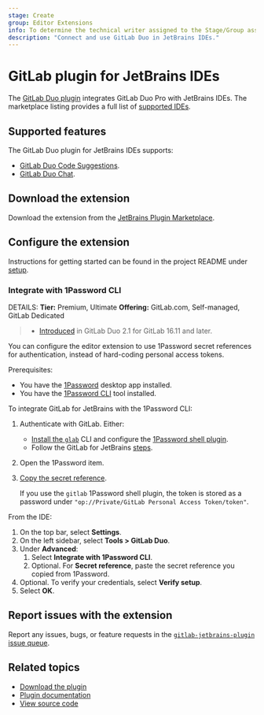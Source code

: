 ```yaml
---
stage: Create
group: Editor Extensions
info: To determine the technical writer assigned to the Stage/Group associated with this page, see https://handbook.gitlab.com/handbook/product/ux/technical-writing/#assignments
description: "Connect and use GitLab Duo in JetBrains IDEs."
---
```


# GitLab plugin for JetBrains IDEs

The [GitLab Duo plugin](https://plugins.jetbrains.com/plugin/22325-gitlab-duo) integrates GitLab Duo Pro with JetBrains IDEs. The marketplace listing provides a full list of [supported IDEs](https://plugins.jetbrains.com/plugin/22325-gitlab-duo/versions).

## Supported features

The GitLab Duo plugin for JetBrains IDEs supports:

- [GitLab Duo Code Suggestions](../../user/project/repository/code_suggestions/index.md).
- [GitLab Duo Chat](../../user/gitlab_duo_chat.md).

## Download the extension

Download the extension from the [JetBrains Plugin Marketplace](https://plugins.jetbrains.com/plugin/22325-gitlab-duo).

## Configure the extension

Instructions for getting started can be found in the project README under [setup](https://gitlab.com/gitlab-org/editor-extensions/gitlab-jetbrains-plugin#setup).

### Integrate with 1Password CLI

DETAILS:
**Tier:** Premium, Ultimate
**Offering:** GitLab.com, Self-managed, GitLab Dedicated

> - [Introduced](https://gitlab.com/gitlab-org/editor-extensions/gitlab-jetbrains-plugin/-/issues/291) in GitLab Duo 2.1 for GitLab 16.11 and later.

You can configure the editor extension to use 1Password secret references for authentication, instead of hard-coding personal access tokens.

Prerequisites:

- You have the [1Password](https://1password.com) desktop app installed.
- You have the [1Password CLI](https://developer.1password.com/docs/cli/get-started/) tool installed.

To integrate GitLab for JetBrains with the 1Password CLI:

1. Authenticate with GitLab. Either:
   - [Install the `glab`](../gitlab_cli/index.md#install-the-cli) CLI and
     configure the [1Password shell plugin](https://developer.1password.com/docs/cli/shell-plugins/gitlab/).
   - Follow the GitLab for JetBrains
     [steps](https://gitlab.com/gitlab-org/editor-extensions/gitlab-jetbrains-plugin#setup).
1. Open the 1Password item.
1. [Copy the secret reference](https://developer.1password.com/docs/cli/secret-references/#step-1-copy-secret-references).

   If you use the `gitlab` 1Password shell plugin, the token is stored as a password under `"op://Private/GitLab Personal Access Token/token"`.

From the IDE:

1. On the top bar, select **Settings**.
1. On the left sidebar, select **Tools > GitLab Duo**.
1. Under **Advanced**:
   1. Select **Integrate with 1Password CLI**.
   1. Optional. For **Secret reference**, paste the secret reference you copied from 1Password.
1. Optional. To verify your credentials, select **Verify setup**.
1. Select **OK**.

## Report issues with the extension

Report any issues, bugs, or feature requests in the
[`gitlab-jetbrains-plugin` issue queue](https://gitlab.com/gitlab-org/editor-extensions/gitlab-jetbrains-plugin/-/issues).

## Related topics

- [Download the plugin](https://plugins.jetbrains.com/plugin/22325-gitlab-duo)
- [Plugin documentation](https://gitlab.com/gitlab-org/editor-extensions/gitlab-jetbrains-plugin/-/blob/main/README.md)
- [View source code](https://gitlab.com/gitlab-org/editor-extensions/gitlab-jetbrains-plugin)
